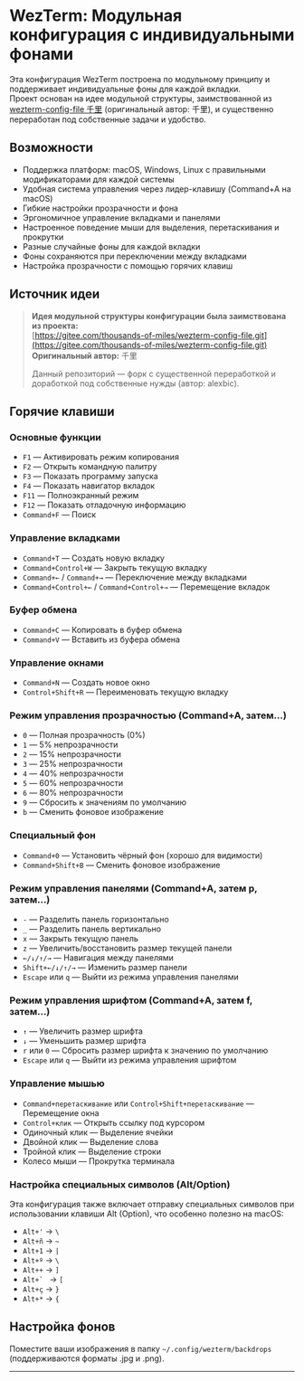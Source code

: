 # WezTerm: Модульная конфигурация с индивидуальными фонами

Эта конфигурация WezTerm построена по модульному принципу и поддерживает индивидуальные фоны для каждой вкладки.  
Проект основан на идее модульной структуры, заимствованной из [wezterm-config-file 千里](https://gitee.com/thousands-of-miles/wezterm-config-file.git) (оригинальный автор: 千里), и существенно переработан под собственные задачи и удобство.

## Возможности

- Поддержка платформ: macOS, Windows, Linux с правильными модификаторами для каждой системы
- Удобная система управления через лидер-клавишу (Command+A на macOS)
- Гибкие настройки прозрачности и фона
- Эргономичное управление вкладками и панелями
- Настроенное поведение мыши для выделения, перетаскивания и прокрутки
- Разные случайные фоны для каждой вкладки
- Фоны сохраняются при переключении между вкладками
- Настройка прозрачности с помощью горячих клавиш

## Источник идеи

> **Идея модульной структуры конфигурации была заимствована из проекта:**  
> [https://gitee.com/thousands-of-miles/wezterm-config-file.git](https://gitee.com/thousands-of-miles/wezterm-config-file.git)  
> **Оригинальный автор:** 千里  
>  
> Данный репозиторий — форк с существенной переработкой и доработкой под собственные нужды (автор: alexbic).

## Горячие клавиши

### Основные функции
- `F1` — Активировать режим копирования
- `F2` — Открыть командную палитру
- `F3` — Показать программу запуска
- `F4` — Показать навигатор вкладок
- `F11` — Полноэкранный режим
- `F12` — Показать отладочную информацию
- `Command+F` — Поиск

### Управление вкладками
- `Command+T` — Создать новую вкладку
- `Command+Control+W` — Закрыть текущую вкладку
- `Command+←` / `Command+→` — Переключение между вкладками
- `Command+Control+←` / `Command+Control+→` — Перемещение вкладок

### Буфер обмена
- `Command+C` — Копировать в буфер обмена
- `Command+V` — Вставить из буфера обмена

### Управление окнами
- `Command+N` — Создать новое окно
- `Control+Shift+R` — Переименовать текущую вкладку

### Режим управления прозрачностью (Command+A, затем...)
- `0` — Полная прозрачность (0%)
- `1` — 5% непрозрачности
- `2` — 15% непрозрачности
- `3` — 25% непрозрачности
- `4` — 40% непрозрачности
- `5` — 60% непрозрачности
- `6` — 80% непрозрачности
- `9` — Сбросить к значениям по умолчанию
- `b` — Сменить фоновое изображение

### Специальный фон
- `Command+0` — Установить чёрный фон (хорошо для видимости)
- `Command+Shift+B` — Сменить фоновое изображение

### Режим управления панелями (Command+A, затем p, затем...)
- `-` — Разделить панель горизонтально
- `_` — Разделить панель вертикально
- `x` — Закрыть текущую панель
- `z` — Увеличить/восстановить размер текущей панели
- `←/↓/↑/→` — Навигация между панелями
- `Shift+←/↓/↑/→` — Изменить размер панели
- `Escape` или `q` — Выйти из режима управления панелями

### Режим управления шрифтом (Command+A, затем f, затем...)
- `↑` — Увеличить размер шрифта
- `↓` — Уменьшить размер шрифта
- `r` или `0` — Сбросить размер шрифта к значению по умолчанию
- `Escape` или `q` — Выйти из режима управления шрифтом

### Управление мышью
- `Command+перетаскивание` или `Control+Shift+перетаскивание` — Перемещение окна
- `Control+клик` — Открыть ссылку под курсором
- Одиночный клик — Выделение ячейки
- Двойной клик — Выделение слова
- Тройной клик — Выделение строки
- Колесо мыши — Прокрутка терминала

### Настройка специальных символов (Alt/Option)
Эта конфигурация также включает отправку специальных символов при использовании клавиши Alt (Option), что особенно полезно на macOS:
- `Alt+'` → `\`
- `Alt+ñ` → `~`
- `Alt+1` → `|`
- `Alt+º` → `\`
- `Alt++` → `]`
- ``Alt+` `` → `[`
- `Alt+ç` → `}`
- `Alt+*` → `{`

## Настройка фонов

Поместите ваши изображения в папку `~/.config/wezterm/backdrops` (поддерживаются форматы .jpg и .png).

---

